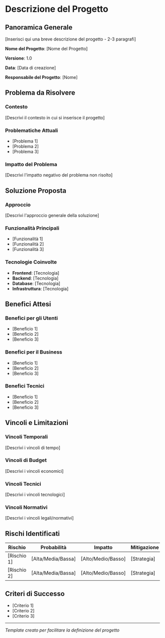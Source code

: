 # Descrizione del Progetto

## Panoramica Generale

[Inserisci qui una breve descrizione del progetto - 2-3 paragrafi]

**Nome del Progetto**: [Nome del Progetto]

**Versione**: 1.0

**Data**: [Data di creazione]

**Responsabile del Progetto**: [Nome]

## Problema da Risolvere

### Contesto

[Descrivi il contesto in cui si inserisce il progetto]

### Problematiche Attuali

- [Problema 1]
- [Problema 2]
- [Problema 3]

### Impatto del Problema

[Descrivi l'impatto negativo del problema non risolto]

## Soluzione Proposta

### Approccio

[Descrivi l'approccio generale della soluzione]

### Funzionalità Principali

- [Funzionalità 1]
- [Funzionalità 2]
- [Funzionalità 3]

### Tecnologie Coinvolte

- **Frontend**: [Tecnologia]
- **Backend**: [Tecnologia]
- **Database**: [Tecnologia]
- **Infrastruttura**: [Tecnologia]

## Benefici Attesi

### Benefici per gli Utenti

- [Beneficio 1]
- [Beneficio 2]
- [Beneficio 3]

### Benefici per il Business

- [Beneficio 1]
- [Beneficio 2]
- [Beneficio 3]

### Benefici Tecnici

- [Beneficio 1]
- [Beneficio 2]
- [Beneficio 3]

## Vincoli e Limitazioni

### Vincoli Temporali

[Descrivi i vincoli di tempo]

### Vincoli di Budget

[Descrivi i vincoli economici]

### Vincoli Tecnici

[Descrivi i vincoli tecnologici]

### Vincoli Normativi

[Descrivi i vincoli legali/normativi]

## Rischi Identificati

| Rischio | Probabilità | Impatto | Mitigazione |
|---------|-------------|---------|-------------|
| [Rischio 1] | [Alta/Media/Bassa] | [Alto/Medio/Basso] | [Strategia] |
| [Rischio 2] | [Alta/Media/Bassa] | [Alto/Medio/Basso] | [Strategia] |

## Criteri di Successo

- [Criterio 1]
- [Criterio 2]
- [Criterio 3]


---

*Template creato per facilitare la definizione del progetto*
